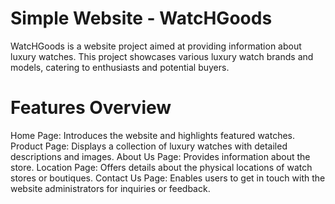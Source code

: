 # Simple Website - WatcHGoods
WatcHGoods is a website project aimed at providing information about luxury watches. This project showcases various luxury watch brands and models, catering to enthusiasts and potential buyers.

# Features Overview
Home Page: Introduces the website and highlights featured watches.
Product Page: Displays a collection of luxury watches with detailed descriptions and images.
About Us Page: Provides information about the store.
Location Page: Offers details about the physical locations of watch stores or boutiques.
Contact Us Page: Enables users to get in touch with the website administrators for inquiries or feedback.
